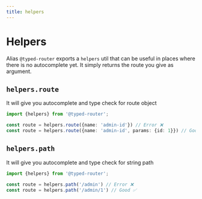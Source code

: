 ```yaml
---
title: helpers
---
```


# Helpers


Alias `@typed-router` exports a `helpers` util that can be useful in places where there is no autocomplete yet.
It simply returns the route you give as argument.


## `helpers.route`

It will give you autocomplete and type check for route object

```ts
import {helpers} from '@typed-router';

const route = helpers.route({name: 'admin-id'}) // Error ❌
const route = helpers.route({name: 'admin-id', params: {id: 1}}) // Good ✅
```

## `helpers.path`

It will give you autocomplete and type check for string path

```ts
import {helpers} from '@typed-router';

const route = helpers.path('/admin') // Error ❌
const route = helpers.path('/admin/1') // Good ✅
```